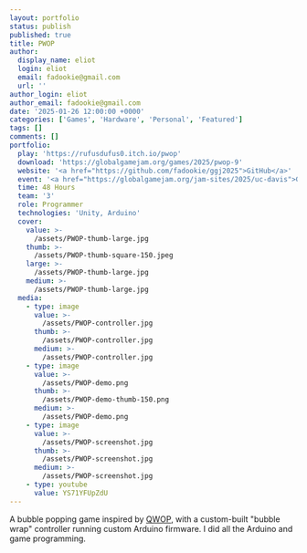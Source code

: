 ```yaml
---
layout: portfolio
status: publish
published: true
title: PWOP
author:
  display_name: eliot
  login: eliot
  email: fadookie@gmail.com
  url: ''
author_login: eliot
author_email: fadookie@gmail.com
date: '2025-01-26 12:00:00 +0000'
categories: ['Games', 'Hardware', 'Personal', 'Featured']
tags: []
comments: []
portfolio:
  play: 'https://rufusdufus0.itch.io/pwop'
  download: 'https://globalgamejam.org/games/2025/pwop-9'
  website: '<a href="https://github.com/fadookie/ggj2025">GitHub</a>'
  event: '<a href="https://globalgamejam.org/jam-sites/2025/uc-davis">Global Game Jam UC Davis 2025</a>'
  time: 48 Hours
  team: '3'
  role: Programmer
  technologies: 'Unity, Arduino'
  cover:
    value: >-
      /assets/PWOP-thumb-large.jpg
    thumb: >-
      /assets/PWOP-thumb-square-150.jpeg
    large: >-
      /assets/PWOP-thumb-large.jpg
    medium: >-
      /assets/PWOP-thumb-large.jpg
  media:
    - type: image
      value: >-
        /assets/PWOP-controller.jpg
      thumb: >-
        /assets/PWOP-controller.jpg
      medium: >-
        /assets/PWOP-controller.jpg
    - type: image
      value: >-
        /assets/PWOP-demo.png
      thumb: >-
        /assets/PWOP-demo-thumb-150.png
      medium: >-
        /assets/PWOP-demo.png
    - type: image
      value: >-
        /assets/PWOP-screenshot.jpg
      thumb: >-
        /assets/PWOP-screenshot.jpg
      medium: >-
        /assets/PWOP-screenshot.jpg
    - type: youtube
      value: YS71YFUpZdU
---
```


A bubble popping game inspired by [QWOP](https://foddy.net/Athletics.html), with a custom-built "bubble wrap" controller running custom Arduino firmware. I did all the Arduino and game programming.
